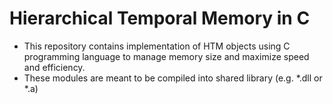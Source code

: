 # Hierarchical Temporal Memory in C

* This repository contains implementation of HTM objects using C programming language to manage memory size and maximize speed and efficiency.
* These modules are meant to be compiled into shared library (e.g. *.dll or *.a)
